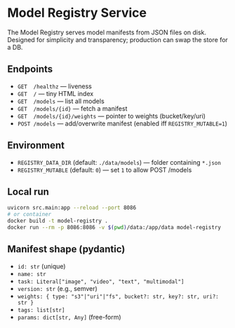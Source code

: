 
# Model Registry Service

The Model Registry serves model manifests from JSON files on disk. Designed
for simplicity and transparency; production can swap the store for a DB.

## Endpoints

- `GET  /healthz` — liveness
- `GET  /` — tiny HTML index
- `GET  /models` — list all models
- `GET  /models/{id}` — fetch a manifest
- `GET  /models/{id}/weights` — pointer to weights (bucket/key/uri)
- `POST /models` — add/overwrite manifest (enabled iff `REGISTRY_MUTABLE=1`)

## Environment

- `REGISTRY_DATA_DIR` (default: `./data/models`) — folder containing `*.json`
- `REGISTRY_MUTABLE`  (default: `0`) — set `1` to allow POST /models

## Local run

```bash
uvicorn src.main:app --reload --port 8086
# or container
docker build -t model-registry .
docker run --rm -p 8086:8086 -v $(pwd)/data:/app/data model-registry
```

## Manifest shape (pydantic)

- `id: str` (unique)
- `name: str`
- `task: Literal["image", "video", "text", "multimodal"]`
- `version: str` (e.g., semver)
- `weights: { type: "s3"|"uri"|"fs", bucket?: str, key?: str, uri?: str }`
- `tags: list[str]`
- `params: dict[str, Any]` (free-form)
